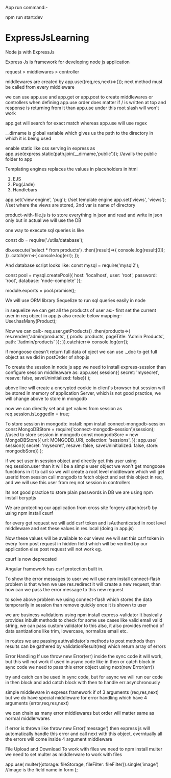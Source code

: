 App run command:-

npm run start:dev

# ExpressJsLearning
Node js with ExpressJs

Express Js is framework for developing node js application

request > middlewares > controller

middlewares are created by app.use((req,res,next)=>{});
next method must be called from every middleware

we can use app.use and app.get or app.post to create middlewares or controllers
when defining app.use order does matter if / is written at top and response is returning from it than
app.use under this root slash will won't work

app.get will search for exact match whereas app.use will use regex

__dirname is global variable which gives us the path to the directory in which it is being used

enable static like css serving in express as 
app.use(express.static(path.join(__dirname,'public'))); //avails the public folder to app

Templating engines replaces the values in placeholders in html
1. EJS
2. Pug(Jade)
3. Handlebars

app.set('view engine', 'pug'); //set template engine
app.set('views', 'views'); //set where the views are stored, 2nd var is name of directory

product-with-file.js is to store everything in json and read and write in json only
but in actual we will use the DB

one way to execute sql queries is like


const db = require('./utils/database');

db.execute('select * from products')
.then((result)=>{
    console.log(result[0]);
})
.catch(err=>{
    console.log(err);
});

And database script looks like:
const mysql = require('mysql2');

const pool = mysql.createPool({
    host: 'localhost',
    user: 'root',
    password: 'root',
    database: 'node-complete'
});

module.exports = pool.promise();


We will use ORM library Sequelize to run sql queries easily in node

in sequelize we can get all the products of user as:-
first set the current user in req object in app.js
also create below mapping:-
User.hasMany(Product);

Now we can call:-
req.user.getProducts()
  .then(products=>{
    res.render('admin/products', {
      prods: products,
      pageTitle: 'Admin Products',
      path: '/admin/products'
    });
  }).catch(err=> console.log(err)); 

  if mongoose doesn't return full data of oject we can use ._doc to get full object
  as we did in postOrder of shop.js

  To create the session in node js app we need to install express-session
  than configure session middleaware as:
  app.use(
    session({ secret: 'mysecret', resave: false, saveUninitialized: false})
);

above line will create a encrypted cookie in client's browser
but session will be stored in memory of application Server, which is not good practice, we will change
above to store in mongodb

now we can directly set and get values from session as
req.session.isLoggedIn = true;

To store session in mongodb:
install: npm install connect-mongodb-session
const MongoDBStore = require('connect-mongodb-session')(session); //used to store session in mongodb
const mongodbSore = new MongoDBStore({
    uri: MONGODB_URI,
    collection: 'sessions',
});
app.use(
    session({ secret: 'mysecret', resave: false, saveUninitialized: false, store: mongodbSore})
);

if we set user in session object and directly get this user using req.session.user
than it will be a simple user object we won't get mongoose functions in it to call
so we will create a root level middleware which will get userid from session
call mongodb to fetch object and set this object in req, and we will use this user from req not session
in controllers

Its not good practice to store plain passwords in DB
we are using npm install bcryptjs

We are protecting our application from cross site forgery attach(csrf)
by using npm install csurf

for every get request we will add csrf token and isAuthenticated in root level middleware
and set these values in res.local (doing in app.js)

Now these values will be available to our views we will set this csrf token in every form post request
in hidden field which will be verified by our application else post request will not work
eg.
<input type="hidden" name="_csrf" value="<%= csrfToken %>" />

csurf is now deprecated

Angular framework has csrf protection built in.

To show the error messages to user we will use npm install connect-flash
problem is that when we use res.redirect it will create a new request, than how can we pass the error message to this new request

to solve above problem we using connect-flash which stores the data temporarily in session than remove quickly once it is shown to user

we are business validations using npm install express-validator
It basically provides inbuilt methods to check for some use cases like valid email
valid string, we can pass custom validator to this also, it also provides method of data santizations
like trim, lowercase, normalize email etc.

in routes we are passing authvalidator's methods to post methods
then results can be gathered by validationResult(req) which return array of errors

Error Handling
If use throw new Error(err) inside the sync code it will work,
but this will not work if used in async code like in then or catch block
in aync code we need to pass this error object using next(new Error(err))

try and catch can be used in sync code, but for async we will run our code
in then block and add catch block with then to handle err asynchronously

simple middleware in express framework if of 3 arguments (req,res,next)
but we do have special middleware for error handling which have 4 arguments (error,req,res,next)

we can chain as many error middlewares but order will matter same as normal middlerwares

if error is thrown like throw new Error('message') then express js will automatically handle this
error and call next with this object, everntually all the errors will come inside
4 argument middleware

File Upload and Download
To work with files we need to npm install multer
we need to set multer as middlerware to work with files

app.use(
    multer({storage: fileStorage, fileFilter: fileFilter}).single('image') //image is the field name in form
);

